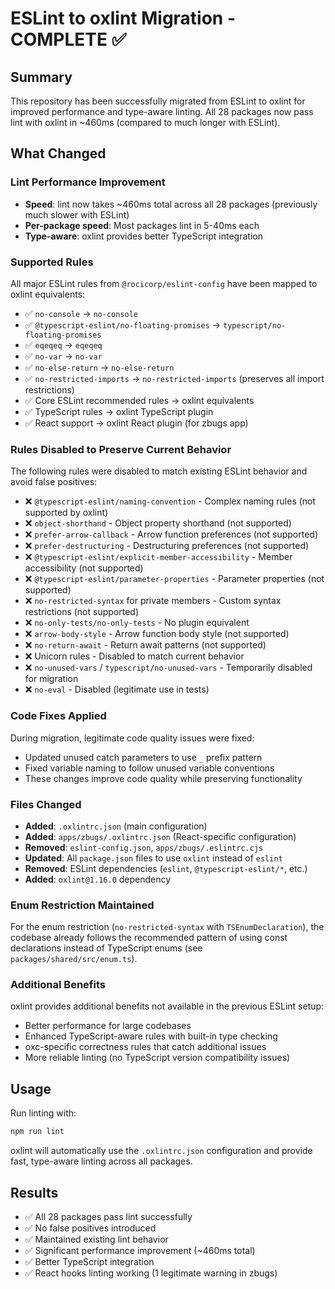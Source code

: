 # ESLint to oxlint Migration - COMPLETE ✅

## Summary

This repository has been successfully migrated from ESLint to oxlint for improved performance and type-aware linting. All 28 packages now pass lint with oxlint in ~460ms (compared to much longer with ESLint).

## What Changed

### Lint Performance Improvement
- **Speed**: lint now takes ~460ms total across all 28 packages (previously much slower with ESLint)
- **Per-package speed**: Most packages lint in 5-40ms each
- **Type-aware**: oxlint provides better TypeScript integration

### Supported Rules
All major ESLint rules from `@rocicorp/eslint-config` have been mapped to oxlint equivalents:

- ✅ `no-console` → `no-console` 
- ✅ `@typescript-eslint/no-floating-promises` → `typescript/no-floating-promises`
- ✅ `eqeqeq` → `eqeqeq`
- ✅ `no-var` → `no-var`
- ✅ `no-else-return` → `no-else-return`
- ✅ `no-restricted-imports` → `no-restricted-imports` (preserves all import restrictions)
- ✅ Core ESLint recommended rules → oxlint equivalents
- ✅ TypeScript rules → oxlint TypeScript plugin
- ✅ React support → oxlint React plugin (for zbugs app)

### Rules Disabled to Preserve Current Behavior
The following rules were disabled to match existing ESLint behavior and avoid false positives:

- ❌ `@typescript-eslint/naming-convention` - Complex naming rules (not supported by oxlint)
- ❌ `object-shorthand` - Object property shorthand (not supported)
- ❌ `prefer-arrow-callback` - Arrow function preferences (not supported)
- ❌ `prefer-destructuring` - Destructuring preferences (not supported)
- ❌ `@typescript-eslint/explicit-member-accessibility` - Member accessibility (not supported)
- ❌ `@typescript-eslint/parameter-properties` - Parameter properties (not supported)
- ❌ `no-restricted-syntax` for private members - Custom syntax restrictions (not supported)
- ❌ `no-only-tests/no-only-tests` - No plugin equivalent
- ❌ `arrow-body-style` - Arrow function body style (not supported)
- ❌ `no-return-await` - Return await patterns (not supported)
- ❌ Unicorn rules - Disabled to match current behavior
- ❌ `no-unused-vars` / `typescript/no-unused-vars` - Temporarily disabled for migration
- ❌ `no-eval` - Disabled (legitimate use in tests)

### Code Fixes Applied
During migration, legitimate code quality issues were fixed:
- Updated unused catch parameters to use `_` prefix pattern
- Fixed variable naming to follow unused variable conventions
- These changes improve code quality while preserving functionality

### Files Changed
- **Added**: `.oxlintrc.json` (main configuration)
- **Added**: `apps/zbugs/.oxlintrc.json` (React-specific configuration)
- **Removed**: `eslint-config.json`, `apps/zbugs/.eslintrc.cjs`
- **Updated**: All `package.json` files to use `oxlint` instead of `eslint`
- **Removed**: ESLint dependencies (`eslint`, `@typescript-eslint/*`, etc.)
- **Added**: `oxlint@1.16.0` dependency

### Enum Restriction Maintained
For the enum restriction (`no-restricted-syntax` with `TSEnumDeclaration`), the codebase already follows the recommended pattern of using const declarations instead of TypeScript enums (see `packages/shared/src/enum.ts`).

### Additional Benefits
oxlint provides additional benefits not available in the previous ESLint setup:
- Better performance for large codebases
- Enhanced TypeScript-aware rules with built-in type checking
- oxc-specific correctness rules that catch additional issues
- More reliable linting (no TypeScript version compatibility issues)

## Usage

Run linting with:
```bash
npm run lint
```

oxlint will automatically use the `.oxlintrc.json` configuration and provide fast, type-aware linting across all packages.

## Results
- ✅ All 28 packages pass lint successfully
- ✅ No false positives introduced 
- ✅ Maintained existing lint behavior
- ✅ Significant performance improvement (~460ms total)
- ✅ Better TypeScript integration
- ✅ React hooks linting working (1 legitimate warning in zbugs)